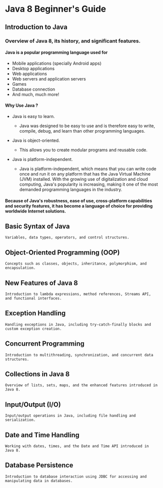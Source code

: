 # Java 8 Beginner's Guide
## Introduction to Java 
### Overview of Java 8, its history, and significant features.
#### Java is a popular programming language used for 
- Mobile applications (specially Android apps)
- Desktop applications
- Web applications
- Web servers and application servers
- Games
- Database connection
- And much, much more!

#### Why Use Java ?

- Java is easy to learn.
    - Java was designed to be easy to use and is therefore easy to write,   compile, debug, and learn than other programming languages.

- Java is object-oriented.
    - This allows you to create modular programs and reusable code.

- Java is platform-independent.
    - Java is platform-independent, which means that you can write code once and run it on any platform that has the Java Virtual Machine (JVM) installed. With the growing use of digitalization and cloud computing, Java's popularity is increasing, making it one of the most demanded programming languages in the industry.


#### Because of Java's robustness, ease of use, cross-platform capabilities and security features, it has become a language of choice for providing worldwide Internet solutions.
## Basic Syntax of Java
    Variables, data types, operators, and control structures.

## Object-Oriented Programming (OOP)
    Concepts such as classes, objects, inheritance, polymorphism, and encapsulation.

## New Features of Java 8
    Introduction to lambda expressions, method references, Streams API, and functional interfaces.

## Exception Handling
    Handling exceptions in Java, including try-catch-finally blocks and custom exception creation.

## Concurrent Programming
    Introduction to multithreading, synchronization, and concurrent data structures.

## Collections in Java 8
    Overview of lists, sets, maps, and the enhanced features introduced in Java 8.

## Input/Output (I/O)
    Input/output operations in Java, including file handling and serialization.

## Date and Time Handling
    Working with dates, times, and the Date and Time API introduced in Java 8.

## Database Persistence
    Introduction to database interaction using JDBC for accessing and manipulating data in databases.
